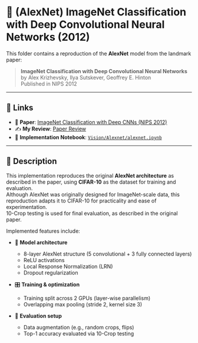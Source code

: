 # 🧠 (AlexNet) ImageNet Classification with Deep Convolutional Neural Networks (2012)

This folder contains a reproduction of the **AlexNet** model from the landmark paper:

> **ImageNet Classification with Deep Convolutional Neural Networks**  
> by Alex Krizhevsky, Ilya Sutskever, Geoffrey E. Hinton  
> Published in NIPS 2012

---

## 🔗 Links

- 📄 **Paper**: [ImageNet Classification with Deep CNNs (NIPS 2012)](https://papers.nips.cc/paper_files/paper/2012/file/c399862d3b9d6b76c8436e924a68c45b-Paper.pdf)
- ✍️ **My Review**: [Paper Review](https://dotz0ver.tistory.com/45)
- 🧪 **Implementation Notebook**: [`Vision/Alexnet/alexnet.ipynb`](.alexnet.ipynb)

---

## 📝 Description

This implementation reproduces the original **AlexNet architecture** as described in the paper, using **CIFAR-10** as the dataset for training and evaluation.  
Although AlexNet was originally designed for ImageNet-scale data, this reproduction adapts it to CIFAR-10 for practicality and ease of experimentation.  
10-Crop testing is used for final evaluation, as described in the original paper.

Implemented features include:

- 🧠 **Model architecture**
  - 8-layer AlexNet structure (5 convolutional + 3 fully connected layers)
  - ReLU activations
  - Local Response Normalization (LRN)
  - Dropout regularization

- 🎛️ **Training & optimization**
  - Training split across 2 GPUs (layer-wise parallelism)
  - Overlapping max pooling (stride 2, kernel size 3)

- 🧪 **Evaluation setup**
  - Data augmentation (e.g., random crops, flips)
  - Top-1 accuracy evaluated via 10-Crop testing
